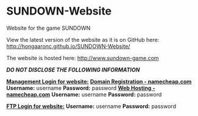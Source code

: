 # SUNDOWN-Website
Website for the game SUNDOWN

View the latest version of the website as it is on GitHub here:
<a href="http://hongaaronc.github.io/SUNDOWN-Website/">http://hongaaronc.github.io/SUNDOWN-Website/</a>


The website is hosted here:
<a href="http://www.sundown-game.com">http://www.sundown-game.com</a>


<em><strong>DO NOT DISCLOSE THE FOLLOWING INFORMATION</strong></em>
<p>
  <b><u>Management Login for website:</u></b>
  <b><a href="namecheap.com">Domain Registration - namecheap.com</a></b>
  <b>Username:</b> username
  <b>Password:</b> password
  <b><a href="namecheap.com">Web Hosting - namecheap.com</a></b>
  <b>Username:</b> username
  <b>Password:</b> password
</p>
<p>
  <b><u>FTP Login for website:</u></b>
  <b>Username:</b> username
  <b>Password:</b> password
</p>
